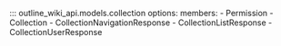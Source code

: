 
::: outline_wiki_api.models.collection
    options:
      members:
        - Permission
        - Collection
        - CollectionNavigationResponse
        - CollectionListResponse
        - CollectionUserResponse
